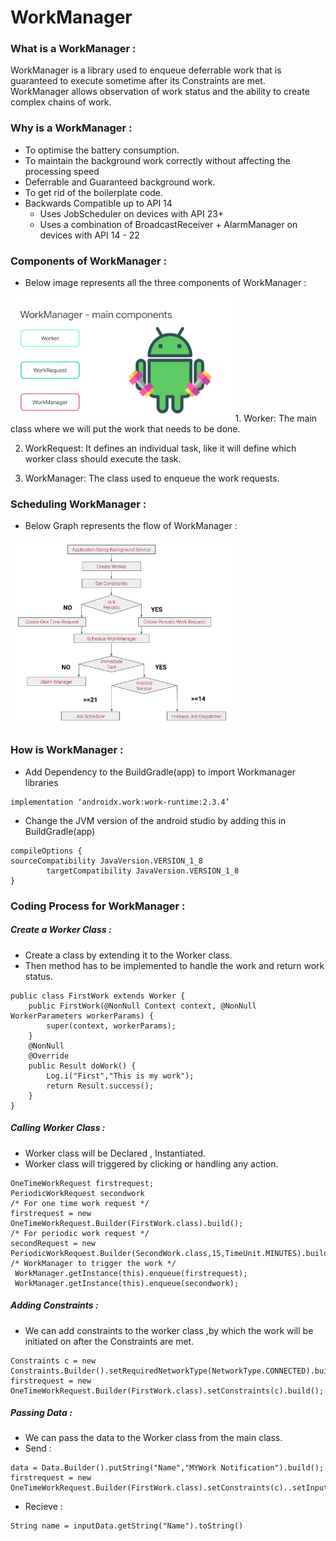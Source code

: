 # WorkManager
### What is a WorkManager :
WorkManager is a library used to enqueue deferrable work that is guaranteed to execute sometime after its Constraints are met. WorkManager allows observation of work status and the ability to create complex chains of work.

### Why is a WorkManager :
* To optimise the battery consumption.
* To maintain the background work correctly without affecting the processing speed
* Deferrable and Guaranteed background work.
* To get rid of the boilerplate code. 
* Backwards Compatible up to API 14
  * Uses JobScheduler on devices with API 23+
  * Uses a combination of BroadcastReceiver + AlarmManager on devices with API 14 - 22

### Components of WorkManager :
* Below image represents all the three components of WorkManager :
<img src="wm.png" height=200dp>
1. Worker: The main class where we will put the work that needs to be done.

2. WorkRequest: It defines an individual task, like it will define which worker class should execute the task.

3. WorkManager: The class used to enqueue the work requests.

### Scheduling WorkManager :
* Below Graph represents the flow of WorkManager :
<img src="schedule.png" height=300dp>

### How is WorkManager :
* Add Dependency to the BuildGradle(app) to import Workmanager libraries 
```
implementation ‘androidx.work:work-runtime:2.3.4’
```
* Change the JVM version of the android studio by adding this in BuildGradle(app)
```
compileOptions { 
sourceCompatibility JavaVersion.VERSION_1_8
 		targetCompatibility JavaVersion.VERSION_1_8 
}
```
### Coding Process for WorkManager :
##### Create a Worker Class :
* Create a class by extending it to the Worker class.
* Then method has to be implemented to handle the work and return work status. 
```
public class FirstWork extends Worker {
    public FirstWork(@NonNull Context context, @NonNull WorkerParameters workerParams) {
        super(context, workerParams);
    }
    @NonNull
    @Override
    public Result doWork() {
        Log.i("First","This is my work");
        return Result.success();
    }
}
```
##### Calling Worker Class :
* Worker class will be Declared , Instantiated.
* Worker class will triggered by clicking or handling any action.
```
OneTimeWorkRequest firstrequest;
PeriodicWorkRequest secondwork
/* For one time work request */
firstrequest = new OneTimeWorkRequest.Builder(FirstWork.class).build();
/* For periodic work request */
secondRequest = new PeriodicWorkRequest.Builder(SecondWork.class,15,TimeUnit.MINUTES).build();
/* WorkManager to trigger the work */ 
 WorkManager.getInstance(this).enqueue(firstrequest);
 WorkManager.getInstance(this).enqueue(secondwork);
```
##### Adding Constraints :
* We can add constraints to the worker class ,by which the work will be initiated on after the Constraints are met.
```
Constraints c = new Constraints.Builder().setRequiredNetworkType(NetworkType.CONNECTED).build();
firstrequest = new OneTimeWorkRequest.Builder(FirstWork.class).setConstraints(c).build();
```
##### Passing Data :
* We can pass the data to the Worker class from the main class.
 * Send :
 ```
 data = Data.Builder().putString("Name","MYWork Notification").build();
 firstrequest = new OneTimeWorkRequest.Builder(FirstWork.class).setConstraints(c)..setInputData(data).build();
 ```
 * Recieve :
 ```
 String name = inputData.getString("Name").toString()
 ```
